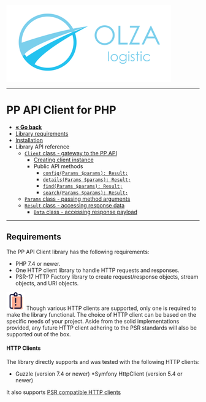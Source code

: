 ![Olza Logistic Logo](olza-logo-small.png)

---

# PP API Client for PHP

* **[« Go back](README.md)**
* [Library requirements](requirements.md)
* [Installation](installation.md)
* Library API reference
  * [`Client` class - gateway to the PP API](client.md#gateway-to-the-api)
    * [Creating client instance](client.md#instantiation)
    * Public API methods
      * [`config(Params $params): Result;`](client.md#configparams-params-result)
      * [`details(Params $params): Result;`](client.md#detailsparams-params-result)
      * [`find(Params $params): Result;`](client.md#findparams-params-result)
      * [`search(Params $params): Result;`](client.md#searchparams-params-result)
  * [`Params` class - passing method arguments](params.md#passing-method-arguments)
  * [`Result` class - accessing response data](response.md#accessing-response-data)
      * [`Data` class - accessing response payload](response.md#accessing-response-payload)

---

## Requirements

The PP API Client library has the following requirements:

* PHP 7.4 or newer.
* One HTTP client library to handle HTTP requests and responses.
* PSR-17 HTTP Factory library to create request/response objects, stream objects, and URI objects.

![Note](note.png) Though various HTTP clients are supported, only one is required to make the library functional. The
choice of HTTP client can be based on the specific needs of your project. Aside from the solid
implementations provided, any future HTTP client adhering to the PSR standards will also be
supported out of the box.

#### HTTP Clients

The library directly supports and was tested with the following HTTP clients:

* Guzzle (version 7.4 or newer)
*Symfony HttpClient (version 5.4 or newer)

It also supports
[PSR compatible HTTP clients](https://packagist.org/providers/psr/http-client-implementation)
